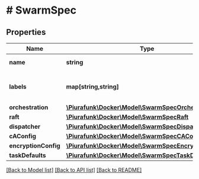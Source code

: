 # # SwarmSpec

## Properties

Name | Type | Description | Notes
------------ | ------------- | ------------- | -------------
**name** | **string** | Name of the swarm. | [optional] 
**labels** | **map[string,string]** | User-defined key/value metadata. | [optional] 
**orchestration** | [**\Piurafunk\Docker\Model\SwarmSpecOrchestration**](SwarmSpecOrchestration.md) |  | [optional] 
**raft** | [**\Piurafunk\Docker\Model\SwarmSpecRaft**](SwarmSpecRaft.md) |  | [optional] 
**dispatcher** | [**\Piurafunk\Docker\Model\SwarmSpecDispatcher**](SwarmSpecDispatcher.md) |  | [optional] 
**cAConfig** | [**\Piurafunk\Docker\Model\SwarmSpecCAConfig**](SwarmSpecCAConfig.md) |  | [optional] 
**encryptionConfig** | [**\Piurafunk\Docker\Model\SwarmSpecEncryptionConfig**](SwarmSpecEncryptionConfig.md) |  | [optional] 
**taskDefaults** | [**\Piurafunk\Docker\Model\SwarmSpecTaskDefaults**](SwarmSpecTaskDefaults.md) |  | [optional] 

[[Back to Model list]](../../README.md#documentation-for-models) [[Back to API list]](../../README.md#documentation-for-api-endpoints) [[Back to README]](../../README.md)


